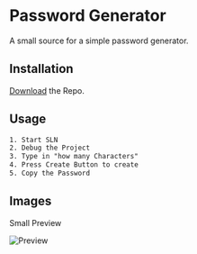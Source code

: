# Password Generator

A small source for a simple password generator.

## Installation

[Download](https://github.com/30jannik06/PasswortGenerator/archive/refs/heads/master.zip) the Repo.


## Usage

```txt
1. Start SLN
2. Debug the Project
3. Type in "how many Characters"
4. Press Create Button to create
5. Copy the Password
```

## Images
Small Preview

![Preview](https://cdn.upload.systems/uploads/ybGsfEVI.png)